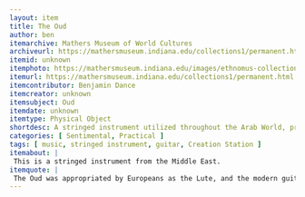 ```yaml
---
layout: item
title: The Oud
author: ben
itemarchive: Mathers Museum of World Cultures
archiveurl: https://mathersmuseum.indiana.edu/collections1/permanent.html
itemid: unknown
itemphoto: https://mathersmuseum.indiana.edu/images/ethnomus-collection.jpg
itemurl: https://mathersmuseum.indiana.edu/collections1/permanent.html
itemcontributor: Benjamin Dance
itemcreator: unknown
itemsubject: Oud
itemdate: unknown
itemtype: Physical Object
shortdesc: A stringed instrument utilized throughout the Arab World, predecessor of the lute. The instrument is still utilized today in traditional music.
categories: [ Sentimental, Practical ]
tags: [ music, stringed instrument, guitar, Creation Station ]
itemabout: |
 This is a stringed instrument from the Middle East.
itemquote: |
 The Oud was appropriated by Europeans as the Lute, and the modern guitar was soon to follow.
---
```

